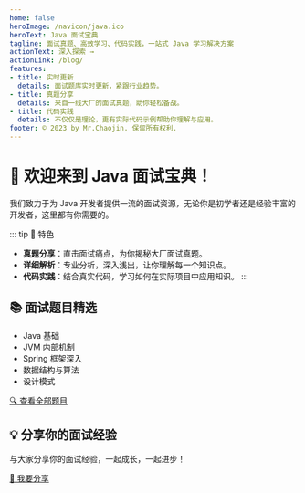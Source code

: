 ```yaml
---
home: false
heroImage: /navicon/java.ico
heroText: Java 面试宝典
tagline: 面试真题、高效学习、代码实践，一站式 Java 学习解决方案
actionText: 深入探索 →
actionLink: /blog/
features:
- title: 实时更新
  details: 面试题库实时更新，紧跟行业趋势。
- title: 真题分享
  details: 来自一线大厂的面试真题，助你轻松备战。
- title: 代码实践
  details: 不仅仅是理论，更有实际代码示例帮助你理解与应用。
footer: © 2023 by Mr.Chaojin. 保留所有权利.
---
```


# 🚀 欢迎来到 Java 面试宝典！

我们致力于为 Java 开发者提供一流的面试资源，无论你是初学者还是经验丰富的开发者，这里都有你需要的。

::: tip 🌟 特色
- **真题分享**：直击面试痛点，为你揭秘大厂面试真题。
- **详细解析**：专业分析，深入浅出，让你理解每一个知识点。
- **代码实践**：结合真实代码，学习如何在实际项目中应用知识。
:::

## 📚 面试题目精选

- Java 基础
- JVM 内部机制
- Spring 框架深入
- 数据结构与算法
- 设计模式

[🔍 查看全部题目](/blog/)

## 💡 分享你的面试经验

与大家分享你的面试经验，一起成长，一起进步！

[📝 我要分享](/share-experience/)
